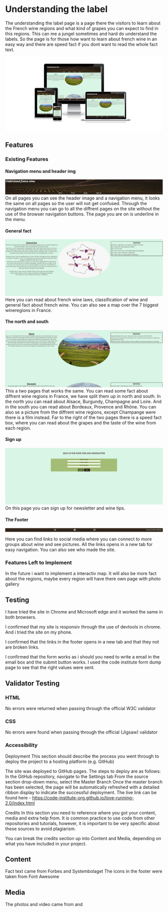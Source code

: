 # Understanding the label

The understanding the label page is a page there the visitors to learn about the French wine regions and what kind of grapes you can expect to find in this regions. This can me a jungel sometimes and hard do understand the labels. So the page is for those how want to learn about french wine in an easy way and there are speed fact if you dont want to read the whole fact text.  

![Responsice Mockup](assets/media/utl-responsiv.png)

## Features

### Existing Features

#### Navigation menu and header img
![Navigation menu and header img](assets/media/header-navmenu.png)
On all pages you can see the header image and a navigation menu, it looks the same on all pages so the user will not get confused. Through the navigation menu you can 
go to all the diffrent pages on the site without the use of the browser navigation buttons. The page you are on is underline in the menu. 

#### General fact
![Generalfact](assets/media/general-fact.png)
Here you can read about french wine laws, classification of wine and general fact about french wine. You can also see a map over the 7 biggest wineregions in France. 

#### The north and south
![north and south wineregions](assets/media/fact-site.png)
This a two pages that works the same. You can read some fact about diffrent wine regions in France, we have split them up in north and south. In the north you can read about Alsace, Burgundy, Champagne and Loire. And in the south you can read about Bordeaux, Provence and Rhône. You can also se a picture from the diffrent wine regions, except Champange were there is a film instead. Far to the right of the two pages there is a speed fact box, where you can read about the grapes and the taste of the wine from each region. 

#### Sign up
![Sign up page](assets/media/Sign-up.png)
On this page you can sign up for newsletter and wine tips. 

#### The Footer
![Footer](assets/media/footer.png)
Here you can find links to social media where you can connect to more groups about wine and see pictures. All the links opens in a new tab for easy navigation. You can also see who made the site. 

### Features Left to Implement 
In the future i want to implement a interactiv map. 
It will also be more fact about the regions, maybe every region will have there own page with photo gallery

## Testing
I have tried the site in Chrome and Microsoft edge and it worked the same in both browsers.

I confirmed that my site is responsiv through the use of devtools in chrome. And i tried the site on my phone. 

I confirmed that the links in the footer opens in a new tab and that they not are broken links.

I confirmed that the form works as i should you need to write a email in the email box and the submit button works. 
I used the code institute form dump page to see that the right values were sent. 

## Validator Testing
### HTML
No errors were returned when passing through the official W3C validator
### CSS
No errors were found when passing through the official (Jigsaw) validator
### Accessibility


Deployment
This section should describe the process you went through to deploy the project to a hosting platform (e.g. GitHub)

The site was deployed to GitHub pages. The steps to deploy are as follows:
In the GitHub repository, navigate to the Settings tab
From the source section drop-down menu, select the Master Branch
Once the master branch has been selected, the page will be automatically refreshed with a detailed ribbon display to indicate the successful deployment.
The live link can be found here - https://code-institute-org.github.io/love-running-2.0/index.html

Credits
In this section you need to reference where you got your content, media and extra help from. It is common practice to use code from other repositories and tutorials, however, it is important to be very specific about these sources to avoid plagiarism.

You can break the credits section up into Content and Media, depending on what you have included in your project.

<h2>Content</h2>
Fact text came from Forbes and Systembolaget
The icons in the footer were taken from Font Awesome
<h2>Media</h2>
The photos and video came from <a src="https://pixabay.com/"> and <a src="https://www.pexels.com">





